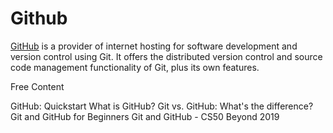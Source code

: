 # Github

[GitHub](https://github.com) is a provider of internet hosting for software development and version control using Git. It offers the distributed version control and source code management functionality of Git, plus its own features.

<ResourceGroupTitle>Free Content</ResourceGroupTitle>

<BadgeLink badgeText='Read' href='https://docs.github.com/en/get-started/quickstart/hello-world'>GitHub: Quickstart</BadgeLink>
<BadgeLink badgeText='Watch' colorScheme='yellow' href='https://www.youtube.com/watch?v=w3jLJU7DT5E'>What is GitHub?</BadgeLink>
<BadgeLink badgeText='Watch' colorScheme='yellow' href='https://www.youtube.com/watch?v=wpISo9TNjfU'>Git vs. GitHub: What's the difference?</BadgeLink>
<BadgeLink badgeText='Watch' colorScheme='yellow' href='https://www.youtube.com/watch?v=RGOj5yH7evk'>Git and GitHub for Beginners</BadgeLink>
<BadgeLink badgeText='Watch' colorScheme='yellow' href='https://www.youtube.com/watch?v=eulnSXkhE7I'>Git and GitHub - CS50 Beyond 2019</BadgeLink>
